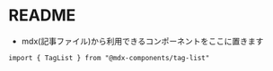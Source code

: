 # README

- mdx(記事ファイル)から利用できるコンポーネントをここに置きます

```ts:example
import { TagList } from "@mdx-components/tag-list"
```
